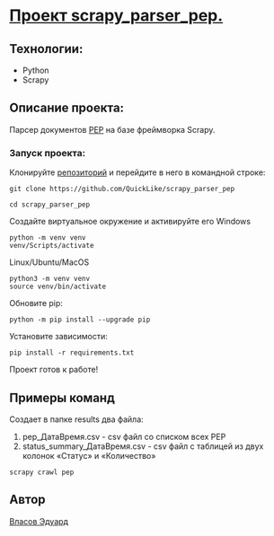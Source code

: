 # [Проект scrapy_parser_pep.](https://github.com/QuickLike/scrapy_parser_pep)

## Технологии:

- Python
- Scrapy

## Описание проекта:

Парсер документов [PEP](https://peps.python.org/) на базе фреймворка Scrapy.

### Запуск проекта:
Клонируйте [репозиторий](https://github.com/QuickLike/scrapy_parser_pep) и перейдите в него в командной строке:
```
git clone https://github.com/QuickLike/scrapy_parser_pep

cd scrapy_parser_pep
```
Создайте виртуальное окружение и активируйте его
Windows
```
python -m venv venv
venv/Scripts/activate
```

Linux/Ubuntu/MacOS
```
python3 -m venv venv
source venv/bin/activate
```
Обновите pip:
```
python -m pip install --upgrade pip
```
Установите зависимости:
```
pip install -r requirements.txt
```
Проект готов к работе!

## Примеры команд
Создает в папке results два файла:

1) pep_ДатаВремя.csv - csv файл со списком всех PEP
2) status_summary_ДатаВремя.csv - csv файл с таблицей из двух колонок «Статус» и «Количество»
```
scrapy crawl pep
```




## Автор

[Власов Эдуард](https://github.com/QuickLike)
